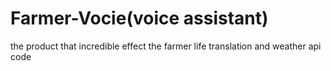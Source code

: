 # Farmer-Vocie(voice assistant)
the product that incredible effect the farmer life
translation and weather api code
